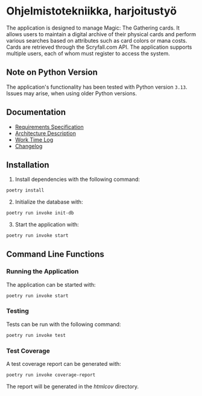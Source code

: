 # Ohjelmistotekniikka, harjoitustyö

The application is designed to manage Magic: The Gathering cards. It allows users to maintain a digital archive of their physical cards and perform various searches based on attributes such as card colors or mana costs. Cards are retrieved through the Scryfall.com API. The application supports multiple users, each of whom must register to access the system.

## Note on Python Version

The application's functionality has been tested with Python version `3.13`. Issues may arise, when using older Python versions.

## Documentation

- [Requirements Specification](./Documentation/requirements_specification.md)
- [Architecture Description](./Documentation/architecture.md)
- [Work Time Log](./Documentation/time_tracking.md)
- [Changelog](./Documentation/changelog.md)

## Installation

1. Install dependencies with the following command:

```bash
poetry install
```

2. Initialize the database with:

```bash
poetry run invoke init-db
```

3. Start the application with:

```bash
poetry run invoke start
```

## Command Line Functions

### Running the Application

The application can be started with:

```bash
poetry run invoke start
```

### Testing

Tests can be run with the following command:

```bash
poetry run invoke test
```

### Test Coverage

A test coverage report can be generated with:

```bash
poetry run invoke coverage-report
```

The report will be generated in the *htmlcov* directory.

